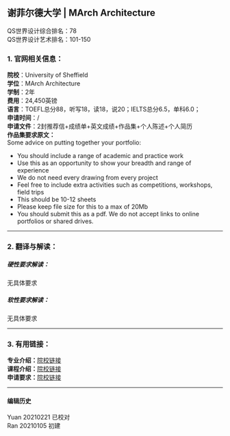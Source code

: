 ## 谢菲尔德大学 | MArch Architecture

QS世界设计综合排名：78  
QS世界设计艺术排名：101-150

### 1. 官网相关信息：

**院校**：University of Sheffield  
**学位**：MArch Architecture  
**学制**：2年  
**费用**：24,450英镑  
**语言**：TOEFL总分88，听写18，读18，说20；IELTS总分6.5，单科6.0；  
**申请时间**：/  
**申请文件**：2封推荐信+成绩单+英文成绩+作品集+个人陈述+个人简历  
**作品集要求原文：**   
Some advice on putting together your portfolio:
- You should include a range of academic and practice work
- Use this as an opportunity to show your breadth and range of experience
- We do not need every drawing from every project
-	Feel free to include extra activities such as competitions, workshops, field trips
- This should be 10-12 sheets
- Please keep file size for this to a max of 20Mb
- You should submit this as a pdf. We do not accept links to online portfolios or shared drives.



---


### 2. 翻译与解读：

##### 硬性要求解读：
无具体要求

##### 软性要求解读：
无具体要求


---


### 3. 有用链接：

**专业介绍：**[院校链接](https://www.sheffield.ac.uk/postgraduate/taught/courses/2021/architecture-march)  
**课程介绍：**[院校链接](https://www.sheffield.ac.uk/postgraduate/taught/courses/2021/architecture-march)  
**申请要求：**[院校链接](https://www.sheffield.ac.uk/architecture/march/applying)




---


#### 编辑历史
Yuan 20210221 已校对  
Ran 20210105 初建  
